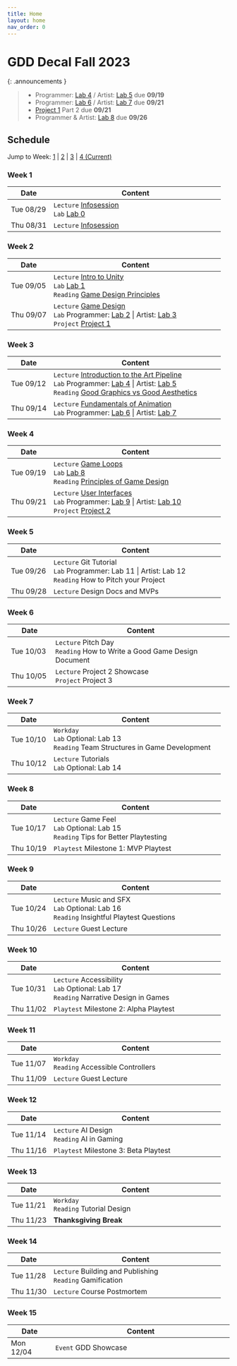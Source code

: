 ```yaml
---
title: Home
layout: home
nav_order: 0
---
```


# GDD Decal Fall 2023

{: .announcements }
> * Programmer: [Lab 4] / Artist: [Lab 5] due **09/19**
> * Programmer: [Lab 6] / Artist: [Lab 7] due **09/21**
> * [Project 1] Part 2 due **09/21**
> * Programmer & Artist: [Lab 8] due **09/26**

## Schedule

Jump to Week: [1](#week-1) \| [2](#week-2) \| [3](#week-3) \| [4 (Current)](#week-4)

<!-- \| [4](#week-4) \| [5](#week-5) \| [6](#week-6) \| [7](#week-7) \| 
[8](#week-8) \| [9](#week-9) \| [10](#week-10) \| [11](#week-11) \| [12](#week-12) \| [13](#week-13) \| [14](#week-14) -->

<style>
  table th:first-of-type {
      width: 20% !important;
  }
  table th:nth-of-type(2) {
      width: 80% !important;
  }
</style>

### <a id="week-1"></a> Week 1

| Date  | Content                                                                                                                           |
|-------|-------------------------------------------------------------------------------------------------------------------------------------------|
| Tue 08/29 | `Lecture` [Infosession] <br/> `Lab` [Lab 0] |
| Thu 08/31 | `Lecture` [Infosession] |

### <a id="week-2"></a> Week 2

| Date  | Content                                                                                                                           |
|-------|-------------------------------------------------------------------------------------------------------------------------------------------|
| Tue 09/05 | `Lecture` [Intro to Unity] <br/> `Lab` [Lab 1] <br/> `Reading` [Game Design Principles] |
| Thu 09/07 | `Lecture` [Game Design] <br/> `Lab` Programmer: [Lab 2] \| Artist: [Lab 3] <br/> `Project` [Project 1] |

### <a id="week-3"></a> Week 3

| Date  | Content                                                                                                                           |
|-------|-------------------------------------------------------------------------------------------------------------------------------------------|
| Tue 09/12 | `Lecture` [Introduction to the Art Pipeline] <br/> `Lab` Programmer: [Lab 4] \| Artist: [Lab 5] <br/> `Reading` [Good Graphics vs Good Aesthetics] |
| Thu 09/14 | `Lecture` [Fundamentals of Animation] <br/> `Lab` Programmer: [Lab 6] \| Artist: [Lab 7] |

### <a id="week-4"></a> Week 4

| Date  | Content                                                                                                                           |
|-------|-------------------------------------------------------------------------------------------------------------------------------------------|
| Tue 09/19 | `Lecture` [Game Loops] <br/> `Lab` [Lab 8] <br/> `Reading` [Principles of Game Design] |
| Thu 09/21 | `Lecture` [User Interfaces] <br/> `Lab` Programmer: [Lab 9] \| Artist: [Lab 10] <br/> `Project` [Project 2] |

### <a id="week-5"></a> Week 5

| Date  | Content                                                                                                                           |
|-------|-------------------------------------------------------------------------------------------------------------------------------------------|
| Tue 09/26 | `Lecture` Git Tutorial <br/> `Lab` Programmer: Lab 11 \| Artist: Lab 12 <br/> `Reading` How to Pitch your Project |
| Thu 09/28 | `Lecture` Design Docs and MVPs |

### <a id="week-6"></a> Week 6

| Date  | Content                                                                                                                           |
|-------|-------------------------------------------------------------------------------------------------------------------------------------------|
| Tue 10/03 | `Lecture` Pitch Day <br/> `Reading` How to Write a Good Game Design Document |
| Thu 10/05 | `Lecture` Project 2 Showcase <br/> `Project` Project 3 |

### <a id="week-7"></a> Week 7

| Date  | Content                                                                                                                           |
|-------|-------------------------------------------------------------------------------------------------------------------------------------------|
| Tue 10/10 | `Workday` <br/> `Lab` Optional: Lab 13 <br/> `Reading` Team Structures in Game Development |
| Thu 10/12 | `Lecture` Tutorials <br/> `Lab` Optional: Lab 14 |

### <a id="week-8"></a> Week 8

| Date  | Content                                                                                                                           |
|-------|-------------------------------------------------------------------------------------------------------------------------------------------|
| Tue 10/17 | `Lecture` Game Feel <br/> `Lab` Optional: Lab 15 <br/> `Reading` Tips for Better Playtesting |
| Thu 10/19 | `Playtest` Milestone 1: MVP Playtest |

### <a id="week-9"></a> Week 9

| Date  | Content                                                                                                                           |
|-------|-------------------------------------------------------------------------------------------------------------------------------------------|
| Tue 10/24 | `Lecture` Music and SFX <br/> `Lab` Optional: Lab 16 <br/> `Reading` Insightful Playtest Questions |
| Thu 10/26 | `Lecture` Guest Lecture |

### <a id="week-10"></a> Week 10

| Date  | Content                                                                                                                           |
|-------|-------------------------------------------------------------------------------------------------------------------------------------------|
| Tue 10/31 | `Lecture` Accessibility <br/> `Lab` Optional: Lab 17 <br/> `Reading` Narrative Design in Games |
| Thu 11/02 | `Playtest` Milestone 2: Alpha Playtest |

### <a id="week-11"></a> Week 11

| Date  | Content                                                                                                                           |
|-------|-------------------------------------------------------------------------------------------------------------------------------------------|
| Tue 11/07 | `Workday` <br/> `Reading` Accessible Controllers |
| Thu 11/09 | `Lecture` Guest Lecture |

### <a id="week-12"></a> Week 12

| Date  | Content                                                                                                                           |
|-------|-------------------------------------------------------------------------------------------------------------------------------------------|
| Tue 11/14 | `Lecture` AI Design <br/> `Reading` AI in Gaming |
| Thu 11/16 | `Playtest` Milestone 3: Beta Playtest |

### <a id="week-13"></a> Week 13

| Date  | Content                                                                                                                           |
|-------|-------------------------------------------------------------------------------------------------------------------------------------------|
| Tue 11/21 | `Workday` <br/> `Reading` Tutorial Design |
| Thu 11/23 | **Thanksgiving Break** |

### <a id="week-14"></a> Week 14

| Date  | Content                                                                                                                           |
|-------|-------------------------------------------------------------------------------------------------------------------------------------------|
| Tue 11/28 | `Lecture` Building and Publishing <br/> `Reading` Gamification |
| Thu 11/30 | `Lecture` Course Postmortem |

### Week 15

| Date  | Content                                                                                                                           |
|-------|-------------------------------------------------------------------------------------------------------------------------------------------|
| Mon 12/04 | `Event` GDD Showcase |

<!-- | Wk.   | Date  | Lecture                          | Readings                            | Labs                                       | Projects    |
|-------|-------|----------------------------------|-------------------------------------|--------------------------------------------|-------------|
| Week 1 |
| W1D1  | 08/29 | [Infosession]                    |                                     | [Lab 0]                                    |             |
| W1D2  | 08/31 | [Infosession]                  |                                     |                                     |             |
| W2D1  | 09/05 | [Intro to Unity]                | [Game Design Principles]            | [Lab 1]                                    |             |
| W2D2  | 09/07 | Game Design                    |                                     | Programmer: [Lab 2] <br/> Artist: [Lab 3]  | [Project 1] |
| W3D1  | 09/12 | Introduction to the Art Pipeline | Good Graphics vs Good Aesthetics | Programmer: Lab 4 <br/> Artist: Lab 5  |             |
| W3D2  | 09/14 | Fundamentals of Animation      |                                     | Programmer: Lab 6 <br/> Artist: Lab 7  |             |
| W4D1  | 09/19 | Game Loops                     | Principles of Game Design         | Lab 8                                    |             |
| W4D2  | 09/21 | User Interfaces                |                                     | Programmer: Lab 9 <br/> Artist: Lab 10 | Project 2 |
| W5D1  | 09/26 | Git Tutorial                   | How to Pitch your Project         | Programmer: Lab 11 <br/> Artist: Lab 12|             |
| W5D2  | 09/28 | Design Docs and MVPs           |                                     |                                            |             |
| W6D1  | 10/03 | Pitch Day                      | How to Write a Good Game Design Document |                                    |             |
| W6D2  | 10/05 | Project 2 Showcase             |                                     |                                            | Project 3 |
| W7D1  | 10/10 | Workday                        | Team Structures in Game Development | Optional: Lab 13                         |             |
| W7D2  | 10/12 | Tutorials                      |                                     | Optional: Lab 14                         |             |
| W8D1  | 10/17 | Game Feel                      | Tips for Better Playtesting       | Optional: Lab 15                         |             |
| W8D2  | 10/19 | Milestone 1: MVP Playtest        |                                     |                                            |             |
| W9D1  | 10/24 | Music and SFX                  | Insightful Playtest Questions     | Optional: Lab 16                         |             |
| W9D2  | 10/26 | Guest Lecture                 |                                     |                                            |             |
| W10D1 | 10/31 | Accessibility                  | Narrative Design in Games         | Optional: Lab 17                         |             |
| W10D2 | 11/02 | Milestone 2: Alpha Playtest      |                                     |                                            |             |
| W11D1 | 11/07 | Workday                        | Accessible Controllers            |                                            |             |
| W11D2 | 11/09 | Guest Lecture                  |                                     |                                            |             |
| W12D1 | 11/14 | AI Design                      | AI in Gaming                      |                                            |             |
| W12D2 | 11/16 | Milestone 3: Beta Playtest       |                                     |                                            |             |
| W13D1 | 11/21 | Workday                        | Tutorial Design                   |                                            |             |
| W13D2 | 11/23 | Thanksgiving Break               |                                     |                                            |             |
| W14D1 | 11/28 | Building and Publishing        | Gamification                      |                                            |             |
| W14D2 | 11/30 | Course Postmortem              |                                     |                                            |             |
| W15D1 | 12/04 | GDD Showcase                     |                                     |                                            |            | -->

[here]: https://tinyurl.com/f23gddapp
[Discord]: http://tinyurl.com/GDDatBerkeley

[Lab 0]: ./pages/labs/lab0/lab0.html
[Lab 1]: ./pages/labs/lab1/lab1.html
[Lab 2]: ./pages/labs/lab2/lab2.html
[Lab 3]: ./pages/labs/lab3/lab3.html
[Lab 4]: ./pages/labs/lab4/lab4.html
[Lab 5]: ./pages/labs/lab5/lab5.html
[Lab 6]: ./pages/labs/lab6/lab6.html
[Lab 7]: ./pages/labs/lab7/lab7.html
[Lab 8]: ./pages/labs/lab8/lab8.html
[Lab 9]: ./pages/labs/lab9/lab9.html
[Lab 10]: ./pages/labs/lab10/lab10.html
[Lab 11]: ./pages/labs/lab11/lab11.html
[Lab 12]: ./pages/labs/lab12/lab12.html
[Lab 13]: ./pages/labs/lab13/lab13.html
[Lab 14]: ./pages/labs/lab14/lab14.html
[Lab 15]: ./pages/labs/lab15/lab15.html
[Lab 16]: ./pages/labs/lab16/lab16.html
[Lab 17]: ./pages/labs/lab17/lab17.html

[Project 1]: ./pages/projects/Projects.html
[Project 2]: ./pages/projects/project2/project2.html
[Project 3]: ./pages/projects/project3/project3.html

[Game Design Principles]: https://www.gamedesigning.org/learn/game-design-principles/ 
[Good Graphics vs Good Aesthetics]: https://gamedevlibrary.com/the-difference-between-good-graphics-and-good-aesthetics-in-video-games-eb012c2e3cbe
[Principles of Game Design]: https://www.gamasutra.com/view/feature/132341/the_13_basic_principles_of_.php?page=2 
[How to Pitch your Project]: http://www.gamasutra.com/view/feature/134571/how_to_pitch_your_project_to_.php 
[How to Write a Good Game Design Document]: https://gamedevelopment.tutsplus.com/articles/how-and-why-to-write-a-great-game-design-document--cms-23545 
[Team Structures in Game Development]: https://www.gamasutra.com/view/feature/130989/team__corporate_structure_is_the_.php  
[Tips for Better Playtesting]: https://www.gamasutra.com/view/feature/185258/best_practices_five_tips_for_.php?print=1
[Insightful Playtest Questions]: http://www.gamasutra.com/blogs/WesleyRockholz/20140418/215819/10_Insightful_Playtest_Questions.php 
[Narrative Design in Games]: http://www.gamasutra.com/blogs/ThomasGrip/20140429/216467/4Layers_A_Narrative_Design_Approach.php 
[Accessible Controllers]: https://www.cnet.com/news/microsofts-new-xbox-adaptive-controller-puts-disabled-players-back-in-the-game/ 
[AI in Gaming]: https://www.gamedesigning.org/gaming/ai-in-gaming/
[Tutorial Design]: https://gamedevelopment.tutsplus.com/tutorials/the-many-ways-to-show-the-player-how-its-done-with-in-game-tutorials--gamedev-400 
[Gamification]: https://www.gamasutra.com/blogs/CalebCompton/20180618/320219/Game_Design_in_Real_Life_Gamification.php

[Infosession]: https://docs.google.com/presentation/d/1a0Sd4CeEbJr5XZjCVahNE_WRogwCHxggq1Pu10Z2-Pk/edit?usp=drive_link
[Intro to Unity]: https://docs.google.com/presentation/d/1z5eJMr9ZptOFKFqSOmnqBtuzRL4mtU-eFMppI3oj_8g/edit?usp=drive_link
[Game Design]: https://docs.google.com/presentation/d/1rcLp94lLWn_NFkKcqyhfhtf1ZSwghD_BuxDP6t_mmdg/edit?usp=drive_link
[Introduction to the Art Pipeline]: https://docs.google.com/presentation/d/11_DEQ9OCzoOfkMoqckLjMdEFKtJLhH0iTMrEWHk4XgI/edit?usp=drive_link
[Fundamentals of Animation]: https://docs.google.com/presentation/d/1FWmoWbJn07mSXCOVcWfiDdSYWvV9L2S6SF92En3QOQg/edit?usp=drive_link
[Game Loops]: https://docs.google.com/presentation/d/1qcTa4jcy2h4TDrAmTcn3kdV2d9X7bCNTXoa4HdQ8ziM/edit?usp=drive_link
[User Interfaces]: https://docs.google.com/presentation/d/1mf9k3ZQxBLTRq01irq64hlTZB0PXb0cuQIRxhm1_4KU/edit?usp=drive_link
[Git Tutorial]: https://docs.google.com/presentation/d/1CNgyW64qSacAchdhFqy_PuAwIlA8sFwhfWEb3dnrquU/edit?usp=drive_link 
[Design Docs and MVPs]: https://docs.google.com/presentation/d/1r4FYWasjGUt2oOQVp5gYr5LQPbOkT95q/edit?usp=drive_link&ouid=100199393940763246714&rtpof=true&sd=true
[Pitch Day]: https://www.google.com/
[Project 2 Showcase]: https://www.google.com/
[Tutorials]: https://docs.google.com/presentation/d/1YT_9C2WHyyyx_IpotHwyMvpdwRekX3we/edit?usp=sharing&ouid=100199393940763246714&rtpof=true&sd=true
[Game Feel]: https://docs.google.com/presentation/d/14jehcjl-PZCyLs4iZ-IKcEU90mxyeUy6vH44gR-NJgA/edit?usp=drive_link
[Milestone 1: MVP Playtest]: https://www.google.com/
[Music and SFX]: https://docs.google.com/presentation/d/17bKI5TqPwzim8xId55EYzl-4dwI_Ga41urHHCN8YZzM/edit?usp=drive_link
[Accessibility]: https://docs.google.com/presentation/d/1BAvT820lHtXss86uSsiW9flzH9gz-ShKFAyhKLqAEFo/edit?usp=drive_link
[Milestone 2: Alpha Playtest]: https://www.google.com/
[AI Design]: https://docs.google.com/presentation/d/1fyick947gM8XYr5-6O_BHv-D4raoMLwe9DDEkQyM9cM/edit?usp=drive_link
[Milestone 3: Beta Playtest]: https://www.google.com/
[Building and Publishing]: https://docs.google.com/presentation/d/1NpOozI9SgG9_Op3k6bJ_LltLWOw27IniFLPNt5bzS-k/edit?usp=drive_link
[Course Postmortem]: https://www.google.com/